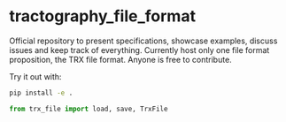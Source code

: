 # tractography_file_format
Official repository to present specifications, showcase examples, discuss issues and keep track of everything.
Currently host only one file format proposition, the TRX file format. Anyone is free to contribute.

Try it out with:
```bash
pip install -e .
```

```python
from trx_file import load, save, TrxFile
```
